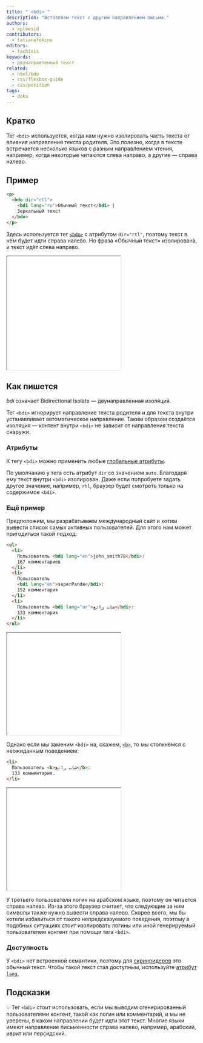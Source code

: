 ```yaml
---
title: "`<bdi>`"
description: "Вставляем текст с другим направлением письма."
authors:
  - xpleesid
contributors:
  - tatianafokina
editors:
  - tachisis
keywords:
  - двунаправленный текст
related:
  - html/bdo
  - css/flexbox-guide
  - css/position
tags:
  - doka
---
```


## Кратко

Тег `<bdi>` используется, когда нам нужно изолировать часть текста от влияния направления текста родителя. Это полезно, когда в тексте встречается несколько языков с разным направлением чтения, например, когда некоторые читаются слева направо, а другие — справа налево.

## Пример

```html
<p>
  <bdo dir="rtl">
    <bdi lang="ru">Обычный текст</bdi> |
    Зеркальный текст
  </bdo>
</p>
```

Здесь используется тег [`<bdo>`](/html/bdo/) с атрибутом `dir="rtl"`, поэтому текст в нём будет идти справа налево. Но фраза «Обычный текст» изолирована, и текст идёт слева направо.

<iframe title="Базовый пример работы тега bdi" src="demos/basic/" height="300"></iframe>

## Как пишется

_bdi_ означает Bidirectional Isolate — двунаправленная изоляция.

Тег `<bdi>` игнорирует направление текста родителя и для текста внутри устанавливает автоматическое направление. Таким образом создаётся изоляция — контент внутри `<bdi>` не зависит от направления текста снаружи.

### Атрибуты

К тегу `<bdi>` можно применить любые [глобальные атрибуты](/html/global-attrs/).

По умолчанию у тега есть атрибут `dir` со значением `auto`. Благодаря ему текст внутри `<bdi>` изолирован. Даже если попробуете задать другое значение, например, `rtl`, браузер будет смотреть только на содержимое `<bdi>`.

### Ещё пример

Предположим, мы разрабатываем международный сайт и хотим вывести список самых активных пользователей. Для этого нам может пригодиться такой подход:

```html
<ul>
  <li>
    Пользователь <bdi lang="en">john_smith78</bdi>:
    167 комментариев
  </li>
  <li>
    Пользователь
    <bdi lang="en">superPanda</bdi>:
    152 комментария
  </li>
  <li>
    Пользователь <bdi lang="ar">شاب رائع</bdi>:
    133 комментария
  </li>
</ul>
```

<iframe title="Список пользователей с тегом bdi" src="demos/userlist-bdi/" height="270"></iframe>

Однако если мы заменим `<bdi>` на, скажем, [`<b>`](/html/b/), то мы столкнёмся с неожиданным поведением:

```html
<li>
  Пользователь <b>شاب رائع</b>:
  133 комментария.
</li>
```

<iframe title="Список пользователей с тегом b" src="demos/userlist-b/" height="270"></iframe>

У третьего пользователя логин на арабском языке, поэтому он читается справа налево. Из-за этого браузер считает, что следующие за ним символы также нужно вывести справа налево. Скорее всего, мы бы хотели избавиться от такого непредсказуемого поведения, поэтому в подобных ситуациях стоит изолировать логины или иной генерируемый пользователем контент при помощи тега `<bdi>`.

### Доступность

У `<bdi>` нет встроенной семантики, поэтому для [скринридеров](/a11y/screenreaders/) это обычный текст. Чтобы такой текст стал доступным, используйте [атрибут `lang`](/html/global-attrs/#lang).

## Подсказки

💡 Тег `<bdi>` стоит использовать, если мы выводим сгенерированный пользователями контент, такой как логин или комментарий, и мы не уверены, в каком направлении будет идти этот текст. Многие языки имеют направление письменности справа налево, например, арабский, иврит или персидский.
